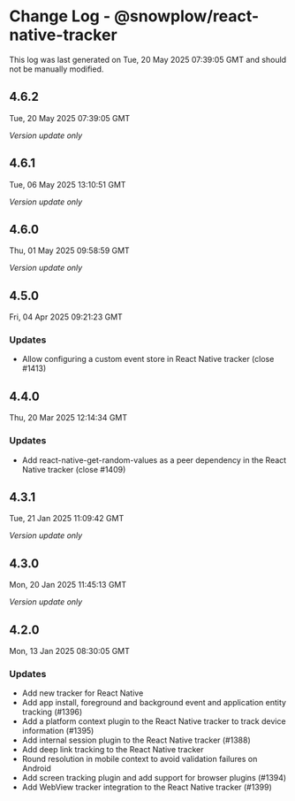 # Change Log - @snowplow/react-native-tracker

This log was last generated on Tue, 20 May 2025 07:39:05 GMT and should not be manually modified.

## 4.6.2
Tue, 20 May 2025 07:39:05 GMT

_Version update only_

## 4.6.1
Tue, 06 May 2025 13:10:51 GMT

_Version update only_

## 4.6.0
Thu, 01 May 2025 09:58:59 GMT

_Version update only_

## 4.5.0
Fri, 04 Apr 2025 09:21:23 GMT

### Updates

- Allow configuring a custom event store in React Native tracker (close #1413)

## 4.4.0
Thu, 20 Mar 2025 12:14:34 GMT

### Updates

- Add react-native-get-random-values as a peer dependency in the React Native tracker (close #1409)

## 4.3.1
Tue, 21 Jan 2025 11:09:42 GMT

_Version update only_

## 4.3.0
Mon, 20 Jan 2025 11:45:13 GMT

_Version update only_

## 4.2.0
Mon, 13 Jan 2025 08:30:05 GMT

### Updates

- Add new tracker for React Native
- Add app install, foreground and background event and application entity tracking (#1396)
- Add a platform context plugin to the React Native tracker to track device information (#1395)
- Add internal session plugin to the React Native tracker (#1388)
- Add deep link tracking to the React Native tracker
- Round resolution in mobile context to avoid validation failures on Android
- Add screen tracking plugin and add support for browser plugins (#1394)
- Add WebView tracker integration to the React Native tracker (#1399)

